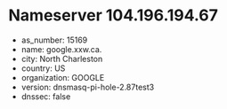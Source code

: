# Nameserver 104.196.194.67

* as_number: 15169
* name: google.xxw.ca.
* city: North Charleston
* country: US
* organization: GOOGLE
* version: dnsmasq-pi-hole-2.87test3
* dnssec: false
